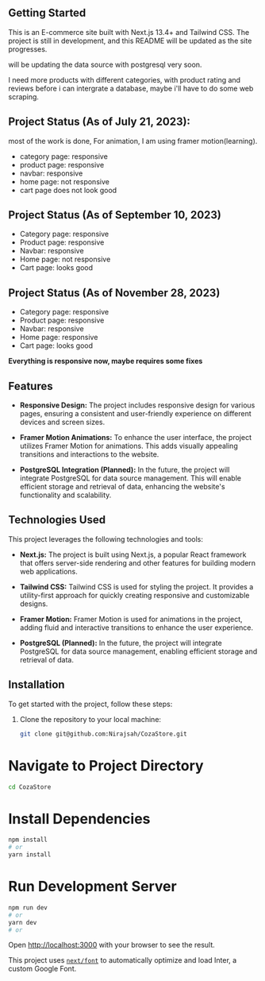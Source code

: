 ## Getting Started

This is an E-commerce site built with Next.js 13.4+ and Tailwind CSS. The project is still in development, and this README will be updated as the site progresses.

will be updating the data source with postgresql very soon.

I need more products with different categories, with product rating and reviews before i can intergrate a database, maybe i'll have to do some web scraping.

## Project Status (As of July 21, 2023):

most of the work is done, For animation, I am using framer motion(learning).

- category page: responsive
- product page: responsive
- navbar: responsive
- home page: not responsive
- cart page does not look good

## Project Status (As of September 10, 2023)

- Category page: responsive
- Product page: responsive
- Navbar: responsive
- Home page: not responsive
- Cart page: looks good

## Project Status (As of November 28, 2023)

- Category page: responsive
- Product page: responsive
- Navbar: responsive
- Home page: responsive
- Cart page: looks good

**Everything is responsive now, maybe requires some fixes**

## Features

- **Responsive Design:** The project includes responsive design for various pages, ensuring a consistent and user-friendly experience on different devices and screen sizes.

- **Framer Motion Animations:** To enhance the user interface, the project utilizes Framer Motion for animations. This adds visually appealing transitions and interactions to the website.

- **PostgreSQL Integration (Planned):** In the future, the project will integrate PostgreSQL for data source management. This will enable efficient storage and retrieval of data, enhancing the website's functionality and scalability.

## Technologies Used

This project leverages the following technologies and tools:

- **Next.js:** The project is built using Next.js, a popular React framework that offers server-side rendering and other features for building modern web applications.

- **Tailwind CSS:** Tailwind CSS is used for styling the project. It provides a utility-first approach for quickly creating responsive and customizable designs.

- **Framer Motion:** Framer Motion is used for animations in the project, adding fluid and interactive transitions to enhance the user experience.

- **PostgreSQL (Planned):** In the future, the project will integrate PostgreSQL for data source management, enabling efficient storage and retrieval of data.

## Installation

To get started with the project, follow these steps:

1. Clone the repository to your local machine:

   ```bash
   git clone git@github.com:Nirajsah/CozaStore.git
   ```

# Navigate to Project Directory

```bash
cd CozaStore
```

# Install Dependencies

```bash
npm install
# or
yarn install
```

# Run Development Server

```bash
npm run dev
# or
yarn dev
# or
```

Open [http://localhost:3000](http://localhost:3000) with your browser to see the result.

This project uses [`next/font`](https://nextjs.org/docs/basic-features/font-optimization) to automatically optimize and load Inter, a custom Google Font.

